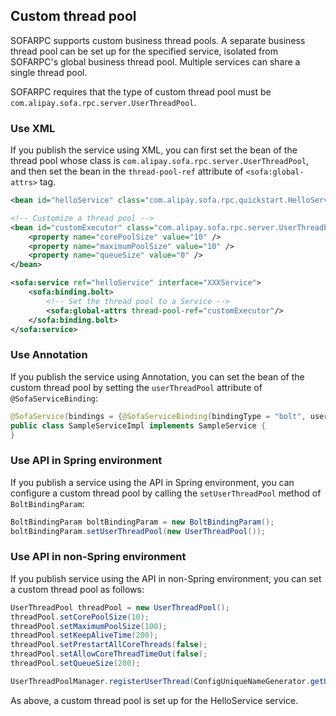 ## Custom thread pool

SOFARPC supports custom business thread pools. A separate business thread pool can be set up for the specified service, isolated from SOFARPC's global business thread pool. Multiple services can share a single thread pool.

SOFARPC requires that the type of custom thread pool must be `com.alipay.sofa.rpc.server.UserThreadPool`.

### Use XML

If you publish the service using XML, you can first set the bean of the thread pool whose class is `com.alipay.sofa.rpc.server.UserThreadPool`, and then set the bean in the `thread-pool-ref` attribute of `<sofa:global-attrs>` tag.

```xml
<bean id="helloService" class="com.alipay.sofa.rpc.quickstart.HelloService"/>

<!-- Customize a thread pool -->
<bean id="customExecutor" class="com.alipay.sofa.rpc.server.UserThreadPool" init-method="init">
    <property name="corePoolSize" value="10" />
    <property name="maximumPoolSize" value="10" />
    <property name="queueSize" value="0" />
</bean>

<sofa:service ref="helloService" interface="XXXService">
    <sofa:binding.bolt>
        <!-- Set the thread pool to a Service -->
        <sofa:global-attrs thread-pool-ref="customExecutor"/>
    </sofa:binding.bolt>
</sofa:service>
```

### Use Annotation

If you publish the service using Annotation, you can set the bean of the custom thread pool by setting the `userThreadPool` attribute of `@SofaServiceBinding`:

```java
@SofaService(bindings = {@SofaServiceBinding(bindingType = "bolt", userThreadPool = "customThreadPool")})
public class SampleServiceImpl implements SampleService {
}
```

### Use API in Spring environment

If you publish a service using the API in Spring environment, you can configure a custom thread pool by calling the `setUserThreadPool` method of `BoltBindingParam`:

```java
BoltBindingParam boltBindingParam = new BoltBindingParam();
boltBindingParam.setUserThreadPool(new UserThreadPool());
```

### Use API in non-Spring environment

If you publish service using the API in non-Spring environment, you can set a custom thread pool as follows:

```java
UserThreadPool threadPool = new UserThreadPool();
threadPool.setCorePoolSize(10);
threadPool.setMaximumPoolSize(100);
threadPool.setKeepAliveTime(200);
threadPool.setPrestartAllCoreThreads(false);
threadPool.setAllowCoreThreadTimeOut(false);
threadPool.setQueueSize(200);

UserThreadPoolManager.registerUserThread(ConfigUniqueNameGenerator.getUniqueName(providerConfig), threadPool);
```

As above, a custom thread pool is set up for the HelloService service.